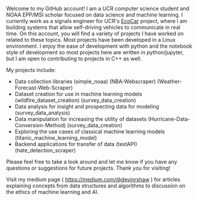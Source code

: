 
<!---
DevinRShaw/DevinRShaw is a ✨ special ✨ repository because its `README.md` (this file) appears on your GitHub profile.
You can click the Preview link to take a look at your changes.
--->
Welcome to my GitHub account! I am a UCR computer science student and NOAA EPP/MSI scholar focused on data science and machine learning. I currently work as a signals engineer for UCR's [EcoCar](https://ecocar.engr.ucr.edu/) project, where I am building systems that allow self-driving vehicles to communicate in real time. On this account, you will find a variety of projects I have worked on related to these topics. Most projects have been developed in a Linux environment. I enjoy the ease of development with python and the notebook style of development so most projects here are written in python/jupyter, but I am open to contributing to projects in C++ as well. 

My projects include:

- Data collection libraries (simple_noaa) (NBA-Webscraper) (Weather-Forecast-Web-Scraper)
- Dataset creation for use in machine learning models (wildfire_dataset_creation) (survey_data_creation)
- Data analysis for insight and prospecting data for modeling (survey_data_analysis)
- Data manipulation for increasing the utility of datasets (Hurricane-Data-Conversion-Method) (survey_data_creation)
- Exploring the use cases of classical machine learning models (titanic_machine_learning_model)
- Backend applications for transfer of data (testAPI) (hate_detection_scraper)


Please feel free to take a look around and let me know if you have any questions or suggestions for future projects. Thank you for visiting!

Visit my medium page ( https://medium.com/@devinrshaw ) for articles explaining concepts from data structures and algorithms to discussion on the ethics of machine learning and AI.

